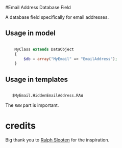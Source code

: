 #Email Address Database Field

A database field specifically for email addresses.

## Usage in model

```php

    MyClass extends DataObject
    {
        $db = array("MyEmail" => "EmailAddress");
    }

```

## Usage in templates
 
 ```html

    $MyEmail.HiddenEmailAddress.RAW
```

The `RAW` part is important.


# credits

Big thank you to [Ralph Slooten](https://github.com/axllent) for the inspiration.

